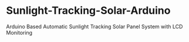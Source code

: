 # Sunlight-Tracking-Solar-Arduino
Arduino Based Automatic Sunlight Tracking Solar Panel System with LCD Monitoring
